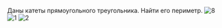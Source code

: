 Даны катеты прямоугольного треугольника. Найти его периметр.
![8](https://github.com/Maxsafarov1/javas/assets/128669573/7c7e0a60-c0c9-44fb-8934-1d00a4888a2c)
![1](https://github.com/Maxsafarov1/javas/assets/128669573/a393d171-d057-47d4-9da2-5fe5be8d371b)
![2](https://github.com/Maxsafarov1/javas/assets/128669573/9eb86227-2e83-43c3-aeac-96c3563f13b1)
